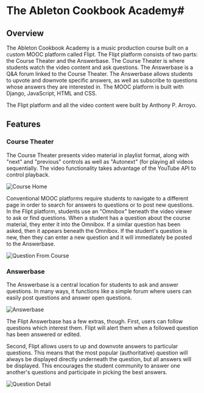 # The Ableton Cookbook Academy#

## Overview ##

The Ableton Cookbook Academy is a music production course built on a custom MOOC 
platform called Flipt. The Flipt platform consists of two parts: the Course 
Theater and the Answerbase. The Course Theater is where students watch the video 
content and ask questions. The Answerbase is a Q&A forum linked to the Course Theater. 
The Answerbase allows students to upvote and downvote specific answers, as well 
as subscribe to questions whose answers they are interested in. The MOOC platform 
is built with Django, JavaScript, HTML and CSS.

The Flipt platform and all the video content were built by Anthony P. Arroyo.

## Features ##

### Course Theater ###

The Course Theater presents video material in playlist format, along with "next" 
and "previous" controls as well as "Autonext" (for playing all videos sequentially. 
The video functionality takes advantage of the YouTube API to control playback.

![Course Home](https://raw.github.com/alohagarage/alohagarage.github.com/master/static/CourseHome.png)

Conventional MOOC platforms require students to navigate to a different page in order 
to search for answers to questions or to post new questions. In the Flipt platform, 
students use an "Omnibox" beneath the video viewer to ask or find questions. 
When a student has a question about the course material, they enter it into the 
Omnibox. If a similar question has been asked, then it appears beneath the Omnibox. 
If the student's question is new, then they can enter a new question and it will 
immediately be posted to the Answerbase.

![Question From Course](https://raw.github.com/alohagarage/alohagarage.github.com/master/static/QuestionfromCourse.png)

### Answerbase ###

The Answerbase is a central location for students to ask and answer questions. 
In many ways, it functions like a simple forum where users can easily post questions 
and answer open questions. 

![Answerbase](https://raw.github.com/alohagarage/alohagarage.github.com/master/static/Answerbase.png)

The Flipt Answerbase has a few extras, though. First, users can follow questions 
which interest them. Flipt will alert them when a followed question has been 
answered or edited. 

Second, Flipt allows users to up and downvote answers to particular questions. 
This means that the most popular (authoritative) question will always be displayed 
directly underneath the question, but all answers will be displayed. This encourages 
the student community to answer one another's questions and participate in picking 
the best answers.

![Question Detail](https://raw.github.com/alohagarage/alohagarage.github.com/master/static/QuestionDetail.png)


